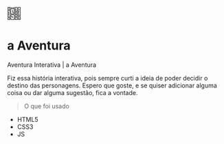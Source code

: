 <img src="https://github.com/baptixta/a-Aventura/blob/master/img/icone.png">

# a Aventura
Aventura Interativa | a Aventura


Fiz essa história interativa, pois sempre curti a ideia de poder decidir o destino das personagens.
Espero que goste, e se quiser adicionar alguma coisa ou dar alguma sugestão, fica a vontade.

> O que foi usado
- HTML5
- CSS3
- JS
